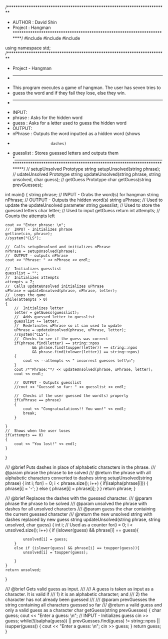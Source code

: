 /*************************************************************************
 * AUTHOR           :  David Shin
 * Project          :  Hangman
 ************************************************************************/
#include <iostream>
#include <cctype>
#include <string>

using namespace std;
/*************************************************************************
* Project - Hangman
* _________________________________________________________________________
* This program executes a game of hangman.  The user has seven tries to
* guess the word and if they fail they lose, else they win.
* _________________________________________________________________________
* INPUT:
*    phrase         :  Asks for the hidden word
*    guess          :  Asks for a letter used to guess the hidden word
* OUTPUT:
*    nPhrase        :  Outputs the word inputted as a hidden word (shows
*                      dashes)
*    guesslist      :  Stores guessed letters and outputs them
*__________________________________________________________________________
*************************************************************************/
//  setupUnsolved Prototype
string setupUnsolved(string phrase);
//  udateUnsolved Prototype
string updateUnsolved(string phrase, string unsolved, char guess);
//  getGuess Prototype
char getGuess(string prevGuesses);

int main()
{
    string phrase;          //  INPUT - Grabs the word(s) for hangman
    string nPhrase;         //  OUTPUT - Outputs the hidden word(s)
    string uPhrase;         //  Used to update the updateUnsolved parameter
    string guesslist;       //  Used to store the guessed letters
    char letter;            //  Used to input getGuess return
    int attempts;           //  Counts the attempts left

    cout << "Enter phrase: \n";
    //  INPUT - Initializes phrase
    getline(cin, phrase);
    //system("CLS");

    //  Calls setupUnsolved and initializes nPhrase
    nPhrase = setupUnsolved(phrase);
    //  OUTPUT - outputs nPhrase
    cout << "Phrase: " << nPhrase << endl;

    //  Initializes guesslist
    guesslist = "";
    //  Initializes attempts
    attempts = 7;
    //  Calls updateUnsolved initializes uPhrase
    uPhrase = updateUnsolved(phrase, nPhrase, letter);
    //  Loops the game
    while(attempts > 0)
    {
        //  Initializes letter
        letter = getGuess(guesslist);
        //  Adds guessed letter to guesslist
        guesslist += letter;
        //  Redefinites uPhrase so it can used to update
        uPhrase = updateUnsolved(phrase, uPhrase, letter);
        //system("CLS");
        //  Checks to see if the guess was correct
        if(phrase.find(letter) == string::npos
                && phrase.find(toupper(letter)) == string::npos
                && phrase.find(tolower(letter)) == string::npos)
        {
            cout << --attempts << " incorrect guesses left\n";
        }
        cout /*"Phrase:"*/ << updateUnsolved(phrase, uPhrase, letter);
        cout << endl;

        //  OUTPUT - Outputs guesslist
        //cout << "Guessed so far: " << guesslist << endl;

        //  Checks if the user guessed the word(s) properly
        if(uPhrase == phrase)
        {
            cout << "Congratualations!! You won!" << endl;
            break;
        }

    }
    //  Shows when the user loses
    if(attempts == 0)
    {
        cout << "You lost!" << endl;
    }
}

/// @brief Puts dashes in place of alphabetic characters in the phrase.
/// @param phrase the phrase to be solved
/// @return the phrase with all alphabetic characters converted to dashes
string setupUnsolved(string phrase)
{
    int i;
    for(i = 0; i < phrase.size(); i++)
    {
        if(isalpha(phrase[i]))
        {
            phrase[i] = '-';
        }
        else
        {
            phrase[i] = phrase[i];
        }
    }
    return phrase;
}

/// @brief Replaces the dashes with the guessed character.
/// @param phrase the phrase to be solved
/// @param unsolved the phrase with dashes for all unsolved characters
/// @param guess the char containing the current guessed character
/// @return the new unsolved string with dashes replaced by new guess
string updateUnsolved(string phrase, string unsolved, char guess)
{
    int i;  //  Used as a counter
    for(i = 0; i < unsolved.size(); i++)
    {
        if (islower(guess) && phrase[i] == guess){

            unsolved[i] = guess;
        }
        else if (islower(guess) && phrase[i] == toupper(guess)){
            unsolved[i] = toupper(guess);

        }
    }
    return unsolved;
}

/// @brief Gets valid guess as input.
///
///    A guess is taken as input as a character. It is valid if
///    1) it is an alphabetic character; and
///    2) the character has not already been guessed
///
/// @param prevGuesses the string containing all characters guessed so far
/// @return a valid guess and only a valid guess as a character
char getGuess(string prevGuesses)
{
    char guess;
    cout << "Enter a guess: \n";
    //  INPUT - Initializes guess
    cin >> guess;
    while(!(isalpha(guess)) || prevGuesses.find(guess) != string::npos
          || isupper(guess))
    {
        cout << "Enter a guess: \n";
        cin >> guess;
    }
    return guess;
}
